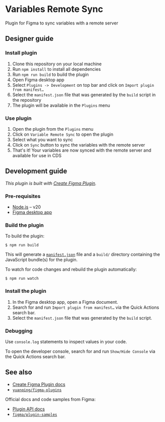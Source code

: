 # Variables Remote Sync
Plugin for Figma to sync variables with a remote server

## Designer guide

### Install plugin
1. Clone this repository on your local machine
2. Run `npm install` to install all dependencies
3. Run `npm run build` to build the plugin
4. Open Figma desktop app
5. Select `Plugins -> Development` on top bar and click on `Import plugin from manifest…`
6. Select the `manifest.json` file that was generated by the `build` script in the repository
7. The plugin will be available in the `Plugins` menu


### Use plugin
1. Open the plugin from the `Plugins` menu
2. Click on `Variable Remote Sync` to open the plugin
3. Select what you want to sync
4. Click on `Sync` button to sync the variables with the remote server
5. That's it! Your variables are now synced with the remote server and available for use in CDS

## Development guide

*This plugin is built with [Create Figma Plugin](https://yuanqing.github.io/create-figma-plugin/).*

### Pre-requisites

- [Node.js](https://nodejs.org) – v20
- [Figma desktop app](https://figma.com/downloads/)

### Build the plugin

To build the plugin:

```
$ npm run build
```

This will generate a [`manifest.json`](https://figma.com/plugin-docs/manifest/) file and a `build/` directory containing the JavaScript bundle(s) for the plugin.

To watch for code changes and rebuild the plugin automatically:

```
$ npm run watch
```

### Install the plugin

1. In the Figma desktop app, open a Figma document.
2. Search for and run `Import plugin from manifest…` via the Quick Actions search bar.
3. Select the `manifest.json` file that was generated by the `build` script.

### Debugging

Use `console.log` statements to inspect values in your code.

To open the developer console, search for and run `Show/Hide Console` via the Quick Actions search bar.

## See also

- [Create Figma Plugin docs](https://yuanqing.github.io/create-figma-plugin/)
- [`yuanqing/figma-plugins`](https://github.com/yuanqing/figma-plugins#readme)

Official docs and code samples from Figma:

- [Plugin API docs](https://figma.com/plugin-docs/)
- [`figma/plugin-samples`](https://github.com/figma/plugin-samples#readme)
